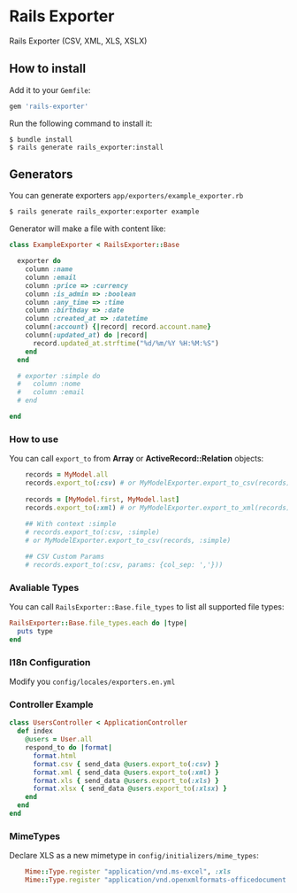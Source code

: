 # Rails Exporter 

Rails Exporter (CSV, XML, XLS, XSLX)

## How to install

Add it to your `Gemfile`: 
```ruby
gem 'rails-exporter'
```

Run the following command to install it:
```shell
$ bundle install
$ rails generate rails_exporter:install
```

## Generators

You can generate exporters `app/exporters/example_exporter.rb`

```bash
$ rails generate rails_exporter:exporter example
```

Generator will make a file with content like:

```ruby
class ExampleExporter < RailsExporter::Base

  exporter do
    column :name
    column :email
    column :price => :currency
    column :is_admin => :boolean
    column :any_time => :time
    column :birthday => :date
    column :created_at => :datetime
    column(:account) {|record| record.account.name}
    column(:updated_at) do |record|
      record.updated_at.strftime("%d/%m/%Y %H:%M:%S")
    end
  end

  # exporter :simple do
  #   column :nome
  #   column :email
  # end

end
```

### How to use

You can call `export_to` from **Array** or **ActiveRecord::Relation** objects: 
```ruby
    records = MyModel.all
    records.export_to(:csv) # or MyModelExporter.export_to_csv(records) 
    
    records = [MyModel.first, MyModel.last]
    records.export_to(:xml) # or MyModelExporter.export_to_xml(records)
    
    ## With context :simple
    # records.export_to(:csv, :simple)
    # or MyModelExporter.export_to_csv(records, :simple)

    ## CSV Custom Params
    # records.export_to(:csv, params: {col_sep: ','}))
```

### Avaliable Types

You can call `RailsExporter::Base.file_types` to list all supported file types:
```ruby
RailsExporter::Base.file_types.each do |type|
  puts type
end
```

### I18n Configuration

Modify you `config/locales/exporters.en.yml`

### Controller Example

```ruby
class UsersController < ApplicationController
  def index
    @users = User.all
    respond_to do |format|
      format.html
      format.csv { send_data @users.export_to(:csv) }
      format.xml { send_data @users.export_to(:xml) }
      format.xls { send_data @users.export_to(:xls) }
      format.xlsx { send_data @users.export_to(:xlsx) }
    end
  end
end
```

### MimeTypes

Declare XLS as a new mimetype in `config/initializers/mime_types`:
```ruby
    Mime::Type.register "application/vnd.ms-excel", :xls
    Mime::Type.register "application/vnd.openxmlformats-officedocument.spreadsheetml.sheet", :xlsx
```